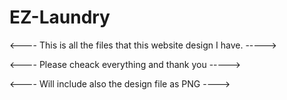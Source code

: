 # EZ-Laundry
<---- This is all the files that this website design I have. ----->

<---- Please cheack everything and thank you -----> 

<---- Will include also the design file as PNG ---->
